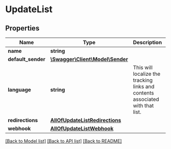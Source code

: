 # UpdateList

## Properties
Name | Type | Description | Notes
------------ | ------------- | ------------- | -------------
**name** | **string** |  | [optional] 
**default_sender** | [**\Swagger\Client\Model\Sender**](Sender.md) |  | [optional] 
**language** | **string** | This will localize the tracking links and contents associated with that list. | [optional] 
**redirections** | [**AllOfUpdateListRedirections**](AllOfUpdateListRedirections.md) |  | [optional] 
**webhook** | [**AllOfUpdateListWebhook**](AllOfUpdateListWebhook.md) |  | [optional] 

[[Back to Model list]](../../README.md#documentation-for-models) [[Back to API list]](../../README.md#documentation-for-api-endpoints) [[Back to README]](../../README.md)

